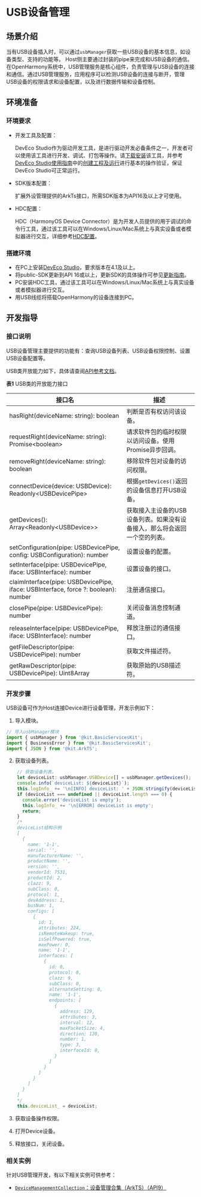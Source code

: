 # USB设备管理

<!--Kit: Basic Services Kit-->
<!--Subsystem: USB-->
<!--Owner: @hwymlgitcode-->
<!--Designer: @w00373942-->
<!--Tester: @dong-dongzhen-->
<!--Adviser: @w_Machine_cc-->

## 场景介绍

当有USB设备插入时，可以通过`usbManager`获取一些USB设备的基本信息，如设备类型、支持的功能等。 Host侧主要通过封装的pipe来完成和USB设备的通信。在OpenHarmony系统中，USB管理服务是核心组件，负责管理与USB设备的连接和通信。通过USB管理服务，应用程序可以检测USB设备的连接与断开，管理USB设备的权限请求和设备配置，以及进行数据传输和设备控制。

## 环境准备

### 环境要求

- 开发工具及配置：

  DevEco Studio作为驱动开发工具，是进行驱动开发必备条件之一，开发者可以使用该工具进行开发、调试、打包等操作。请[下载安装](https://developer.huawei.com/consumer/cn/download/)该工具，并参考[DevEco Studio使用指南](https://developer.huawei.com/consumer/cn/doc/harmonyos-guides/ide-tools-overview)中的[创建工程及运行](https://developer.huawei.com/consumer/cn/doc/harmonyos-guides/ide-create-new-project)进行基本的操作验证，保证DevEco Studio可正常运行。


- SDK版本配置：

  扩展外设管理提供的ArkTs接口，所需SDK版本为API16及以上才可使用。


- HDC配置：

  HDC（HarmonyOS Device Connector）是为开发人员提供的用于调试的命令行工具，通过该工具可以在Windows/Linux/Mac系统上与真实设备或者模拟器进行交互，详细参考[HDC配置](https://developer.huawei.com/consumer/cn/doc/harmonyos-guides/hdc)。

### 搭建环境

- 在PC上安装[DevEco Studio](https://developer.huawei.com/consumer/cn/download/deveco-studio)，要求版本在4.1及以上。
- 将public-SDK更新到API 16或以上<!--Del-->，更新SDK的具体操作可参见[更新指南](https://gitcode.com/openharmony/docs/blob/master/zh-cn/application-dev/faqs/full-sdk-switch-guide.md)<!--DelEnd-->。
- PC安装HDC工具，通过该工具可以在Windows/Linux/Mac系统上与真实设备或者模拟器进行交互。
- 用USB线缆将搭载OpenHarmony的设备连接到PC。

## 开发指导

### 接口说明

USB设备管理主要提供的功能有：查询USB设备列表、USB设备权限控制、设置USB设备配置等。

USB类开放能力如下，具体请查阅[API参考文档](../../../../reference/apis-basic-services-kit/js-apis-usbManager.md)。

**表1** USB类的开放能力接口

| 接口名                                                       | 描述                                                         |
| ------------------------------------------------------------ | ------------------------------------------------------------ |
| hasRight(deviceName: string): boolean                         | 判断是否有权访问该设备。 |
| requestRight(deviceName: string): Promise&lt;boolean&gt;       | 请求软件包的临时权限以访问设备。使用Promise异步回调。                        |
| removeRight(deviceName: string): boolean | 移除软件包对设备的访问权限。|
| connectDevice(device: USBDevice): Readonly&lt;USBDevicePipe&gt; | 根据`getDevices()`返回的设备信息打开USB设备。                |
| getDevices(): Array&lt;Readonly&lt;USBDevice&gt;&gt;          | 获取接入主设备的USB设备列表。如果没有设备接入，那么将会返回一个空的列表。                                            |
| setConfiguration(pipe: USBDevicePipe, config: USBConfiguration): number | 设置设备的配置。                                             |
| setInterface(pipe: USBDevicePipe, iface: USBInterface): number   | 设置设备的接口。                                             |
| claimInterface(pipe: USBDevicePipe, iface: USBInterface, force ?: boolean): number | 注册通信接口。                                                   |
| closePipe(pipe: USBDevicePipe): number                         | 关闭设备消息控制通道。                                       |
| releaseInterface(pipe: USBDevicePipe, iface: USBInterface): number | 释放注册过的通信接口。                                                   |
| getFileDescriptor(pipe: USBDevicePipe): number                 | 获取文件描述符。                                             |
| getRawDescriptor(pipe: USBDevicePipe): Uint8Array              | 获取原始的USB描述符。                                        |

### 开发步骤

USB设备可作为Host连接Device进行设备管理，开发示例如下：


1. 导入模块。

<!-- @[head](https://gitcode.com/openharmony/applications_app_samples/blob/master/code/DocsSample/USB/USBManagerSample/entry/src/main/ets/pages/Index.ets) -->

``` TypeScript
// 导入usbManager模块
import { usbManager } from '@kit.BasicServicesKit';
import { BusinessError } from '@kit.BasicServicesKit';
import { JSON } from '@kit.ArkTS';

```

2. 获取设备列表。

<!-- @[getDevices](https://gitcode.com/openharmony/applications_app_samples/blob/master/code/DocsSample/USB/USBManagerSample/entry/src/main/ets/pages/Index.ets) -->

``` TypeScript
    // 获取设备列表。
    let deviceList: usbManager.USBDevice[] = usbManager.getDevices();
    console.info(`deviceList: ${deviceList}`);
    this.logInfo_ += '\n[INFO] deviceList: ' + JSON.stringify(deviceList);
    if (deviceList === undefined || deviceList.length === 0) {
      console.error('deviceList is empty');
      this.logInfo_ += '\n[ERROR] deviceList is empty';
      return;
    }
    /*
    deviceList结构示例
    [
      {
        name: '1-1',
        serial: '',
        manufacturerName: '',
        productName: '',
        version: '',
        vendorId: 7531,
        productId: 2,
        clazz: 9,
        subClass: 0,
        protocol: 1,
        devAddress: 1,
        busNum: 1,
        configs: [
          {
            id: 1,
            attributes: 224,
            isRemoteWakeup: true,
            isSelfPowered: true,
            maxPower: 0,
            name: '1-1',
            interfaces: [
              {
                id: 0,
                protocol: 0,
                clazz: 9,
                subClass: 0,
                alternateSetting: 0,
                name: '1-1',
                endpoints: [
                  {
                    address: 129,
                    attributes: 3,
                    interval: 12,
                    maxPacketSize: 4,
                    direction: 128,
                    number: 1,
                    type: 3,
                    interfaceId: 0,
                  }
                ]
              }
            ]
          }
        ]
      }
    ]
    */
    this.deviceList_ = deviceList;
```

3. 获取设备操作权限。

<!-- @[requestRight](https://gitcode.com/openharmony/applications_app_samples/blob/master/code/DocsSample/USB/USBManagerSample/entry/src/main/ets/pages/Index.ets) -->

4. 打开Device设备。

<!-- @[connectDevice](https://gitcode.com/openharmony/applications_app_samples/blob/master/code/DocsSample/USB/USBManagerSample/entry/src/main/ets/pages/Index.ets) -->

5. 释放接口，关闭设备。

<!-- @[closePipe](https://gitcode.com/openharmony/applications_app_samples/blob/master/code/DocsSample/USB/USBManagerSample/entry/src/main/ets/pages/Index.ets) -->

### 相关实例

针对USB管理开发，有以下相关实例可供参考：

- [`DeviceManagementCollection`：设备管理合集（ArkTS）（API9）](https://gitcode.com/openharmony/applications_app_samples/tree/master/code/BasicFeature/DeviceManagement/DeviceManagementCollection)